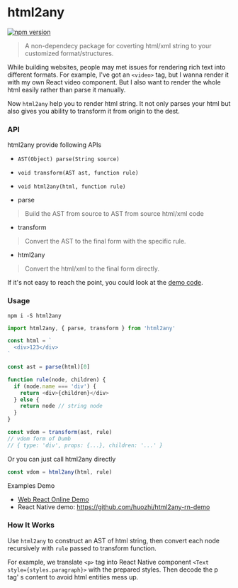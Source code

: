 # html2any

[![npm version](https://badge.fury.io/js/html2any.svg)](https://badge.fury.io/js/html2any)

> A non-dependecy package for coverting html/xml string to your customized format/structures.

While building websites, people may met issues for rendering rich text into different formats.
For example, I've got an `<video>` tag, but I wanna render it with my own React video component.
But I also want to render the whole html easily rather than parse it manually.

Now `html2any` help you to render html string. It not only parses your html but also gives you ability to transform it from origin to the dest.

### API

html2any provide following APIs

- `AST(Object) parse(String source)`
- `void transform(AST ast, function rule)`
- `void html2any(html, function rule)`

- parse
> Build the AST from source to AST from source html/xml code

- transform
> Convert the AST to the final form with the specific rule.

- html2any
> Convert the html/xml to the final form directly.

If it's not easy to reach the point, you could look at the [demo code](https://huozhi.github.io/html2any-web-demo/).

### Usage

```
npm i -S html2any
```

```js
import html2any, { parse, transform } from 'html2any'

const html = `
  <div>123</div>
`

const ast = parse(html)[0]

function rule(node, children) {
  if (node.name === 'div') {
    return <div>{children}</div>
  } else {
    return node // string node
  }
}

const vdom = transform(ast, rule)
// vdom form of Dumb
// { type: 'div', props: {...}, children: '...' }

```

Or you can just call html2any directly

```js
const vdom = html2any(html, rule)
```

Examples Demo

- [Web React Online Demo](https://huozhi.github.io/html2any-web-demo/)
- React Native demo: https://github.com/huozhi/html2any-rn-demo

### How It Works

Use `html2any` to construct an AST of html string, then convert each node recursively with `rule` passed to transform function.

For example, we translate `<p>` tag into React Native component `<Text style={styles.paragraph}>` with the prepared styles. Then decode the p tag' s content to avoid html entities mess up.

